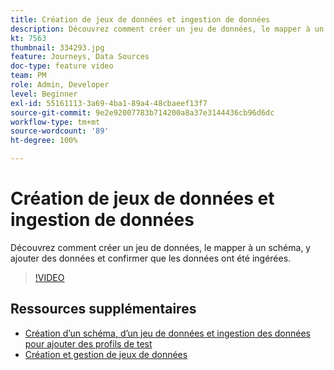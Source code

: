 ```yaml
---
title: Création de jeux de données et ingestion de données
description: Découvrez comment créer un jeu de données, le mapper à un schéma, y ajouter des données et confirmer que les données ont été ingérées.
kt: 7563
thumbnail: 334293.jpg
feature: Journeys, Data Sources
doc-type: feature video
team: PM
role: Admin, Developer
level: Beginner
exl-id: 55161113-3a69-4ba1-89a4-48cbaeef13f7
source-git-commit: 9e2e92007783b714200a8a37e3144436cb96d6dc
workflow-type: tm+mt
source-wordcount: '89'
ht-degree: 100%

---
```


# Création de jeux de données et ingestion de données

Découvrez comment créer un jeu de données, le mapper à un schéma, y ajouter des données et confirmer que les données ont été ingérées.

>[!VIDEO](https://video.tv.adobe.com/v/334293?quality=12)

## Ressources supplémentaires

* [Création d’un schéma, d’un jeu de données et ingestion des données pour ajouter des profils de test](https://experienceleague.adobe.com/docs/journey-optimizer/using/orchestrate-journeys/about-journeys/creating-test-profiles.html?lang=fr)
* [Création et gestion de jeux de données](https://experienceleague.adobe.com/docs/experience-platform/catalog/datasets/user-guide.html?lang=fr)
